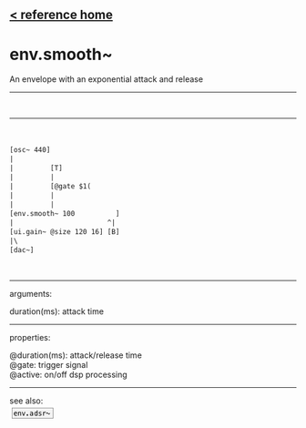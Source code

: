 [< reference home](ceammc_lib.html)
---

# env.smooth~


An envelope with an exponential attack and release

---

<br>


---


```


[osc~ 440]
|
|         [T]
|         |
|         [@gate $1(
|         |
|         |
[env.smooth~ 100          ]
|                       ^|
[ui.gain~ @size 120 16] [B]
|\
[dac~]

            
```

---
arguments:

duration(ms): attack time<br>

---
properties:

@duration(ms): attack/release time<br>
@gate: trigger signal<br>
@active: on/off dsp
            processing<br>

---
see also:<br>
[![env.adsr~](img/object_env.adsr~.png)](env.adsr~.html)
